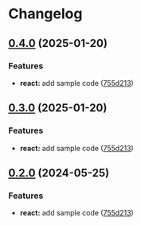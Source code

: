 # Changelog

## [0.4.0](https://github.com/ziad-dourbk/release-please-monorepo-example/compare/hello-react-v0.3.0...hello-react@v0.4.0) (2025-01-20)


### Features

* **react:** add sample code ([755d213](https://github.com/ziad-dourbk/release-please-monorepo-example/commit/755d2133dde08b8e1aeb2012256ee58b934fc346))

## [0.3.0](https://github.com/ziad-dourbk/release-please-monorepo-example/compare/hello-react-v0.2.0...hello-react@v0.3.0) (2025-01-20)


### Features

* **react:** add sample code ([755d213](https://github.com/ziad-dourbk/release-please-monorepo-example/commit/755d2133dde08b8e1aeb2012256ee58b934fc346))

## [0.2.0](https://github.com/amarjanica/release-please-monorepo-example/compare/hello-react-v0.1.0...hello-react@v0.2.0) (2024-05-25)


### Features

* **react:** add sample code ([755d213](https://github.com/amarjanica/release-please-monorepo-example/commit/755d2133dde08b8e1aeb2012256ee58b934fc346))
